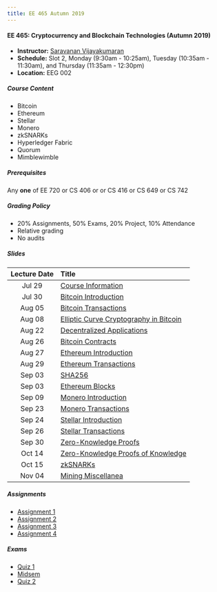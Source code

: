 ```yaml
---
title: EE 465 Autumn 2019
---
```


#### EE 465: Cryptocurrency and Blockchain Technologies (Autumn 2019)
  - **Instructor:** [Saravanan Vijayakumaran](http://www.ee.iitb.ac.in/~sarva)
  - **Schedule:** Slot 2, Monday (9:30am - 10:25am), Tuesday (10:35am - 11:30am), and Thursday (11:35am - 12:30pm) 
  - **Location:** EEG 002

##### Course Content
  - Bitcoin
  - Ethereum
  - Stellar
  - Monero
  - zkSNARKs
  - Hyperledger Fabric
  - Quorum
  - Mimblewimble

##### Prerequisites

Any **one** of EE 720 or CS 406 or or CS 416 or CS 649 or CS 742

##### Grading Policy
  - 20% Assignments, 50% Exams, 20% Project, 10% Attendance
  - Relative grading
  - No audits

##### Slides

| Lecture Date    | Title |
|:-------:|:----- |
| Jul 29  | [Course Information](./2019/slides/CourseInfo.pdf) |
| Jul 30  | [Bitcoin Introduction](./2019/slides/BitcoinIntroduction.pdf) |
| Aug 05  | [Bitcoin Transactions](./2019/slides/BitcoinTransactions.pdf) |
| Aug 08  | [Elliptic Curve Cryptography in Bitcoin](./2019/slides/BitcoinECC.pdf) |
| Aug 22  | [Decentralized Applications](./2019/slides/DecentralizedApplications.pdf) |
| Aug 26  | [Bitcoin Contracts](./2019/slides/BitcoinContracts.pdf) |
| Aug 27  | [Ethereum Introduction](./2019/slides/EthereumIntroduction.pdf) |
| Aug 29  | [Ethereum Transactions](./2019/slides/EthereumTransactions.pdf) |
| Sep 03  | [SHA256](./2019/slides/SHA256.pdf) |
| Sep 03  | [Ethereum Blocks](./2019/slides/EthereumBlocks.pdf) |
| Sep 09  | [Monero Introduction](./2019/slides/MoneroIntroduction.pdf) |
| Sep 23  | [Monero Transactions](./2019/slides/MoneroTransactions.pdf) |
| Sep 24  | [Stellar Introduction](./2019/slides/StellarIntroduction.pdf) |
| Sep 26  | [Stellar Transactions](./2019/slides/StellarTransactions.pdf) |
| Sep 30  | [Zero-Knowledge Proofs](./2019/slides/ZeroKnowledgeProofs.pdf) |
| Oct 14  | [Zero-Knowledge Proofs of Knowledge](./2019/slides/ZKProofsOfKnowledge.pdf) |
| Oct 15  | [zkSNARKs](./2019/slides/zkSNARKs.pdf) |
| Nov 04  | [Mining Miscellanea](./2019/slides/MiningMisc.pdf) |

##### Assignments

  - [Assignment 1](./2019/assignments/assignment1.pdf)
  - [Assignment 2](./2019/assignments/assignment2.pdf)
  - [Assignment 3](./2019/assignments/assignment3.pdf)
  - [Assignment 4](./2019/assignments/assignment4.pdf)

##### Exams
  - [Quiz 1](./2019/exams/quiz1.pdf)
  - [Midsem](./2019/exams/midsem.pdf)
  - [Quiz 2](./2019/exams/quiz2.pdf)
